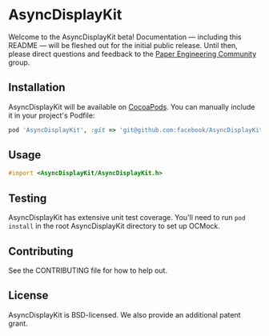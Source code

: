 # AsyncDisplayKit

Welcome to the AsyncDisplayKit beta!  Documentation — including this README — will be fleshed out for the initial public release.  Until then, please direct questions and feedback to the [Paper Engineering Community](https://www.facebook.com/groups/551597518288687) group.

## Installation

AsyncDisplayKit will be available on [CocoaPods](http://cocoapods.org/).  You can manually include it in your project's Podfile:

```ruby
pod 'AsyncDisplayKit', :git => 'git@github.com:facebook/AsyncDisplayKit.git'
```

## Usage

```objective-c
#import <AsyncDisplayKit/AsyncDisplayKit.h>
```

## Testing

AsyncDisplayKit has extensive unit test coverage.  You'll need to run `pod install` in the root AsyncDisplayKit directory to set up OCMock.

## Contributing

See the CONTRIBUTING file for how to help out.

## License

AsyncDisplayKit is BSD-licensed.  We also provide an additional patent grant.
